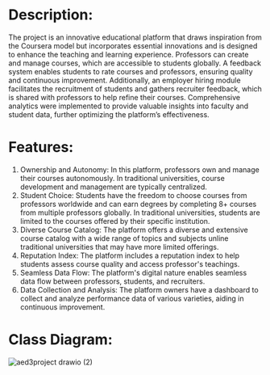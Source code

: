 # Description:
The project is an innovative educational platform that draws inspiration from the Coursera model but incorporates essential innovations and is designed to enhance the teaching and learning experience. Professors can create and manage courses, which are accessible to students globally. A feedback system enables students to rate courses and professors, ensuring quality and continuous improvement. Additionally, an employer hiring module facilitates the recruitment of students and gathers recruiter feedback, which is shared with professors to help refine their courses. Comprehensive analytics were implemented to provide valuable insights into faculty and student data, further optimizing the platform’s effectiveness.

# Features:
1. Ownership and Autonomy:
   In this platform, professors own and manage their courses autonomously. In traditional universities, course development and management are typically centralized.
2. Student Choice:
   Students have the freedom to choose courses from professors worldwide and can earn degrees by completing 8+ courses from multiple professors globally. In traditional       universities, students are limited to the courses offered by their specific institution.
3. Diverse Course Catalog:
   The platform offers a diverse and extensive course catalog with a wide range of topics and subjects unline traditional universities that may have more limited offerings.
4. Reputation Index:
   The platform includes a reputation index to help students assess course quality and access professor's teachings.
5. Seamless Data Flow:
   The platform's digital nature enables seamless data flow between professors, students, and recruiters.
6. Data Collection and Analysis:
   The platform owners have a dashboard to collect and analyze performance data of various varieties, aiding in continuous improvement.

# Class Diagram:
![aed3project drawio (2)](https://github.com/Pal-96/digital-education-platform-app/assets/119008696/224b9b48-9696-41b2-a1e3-c3a38aff98d9)

